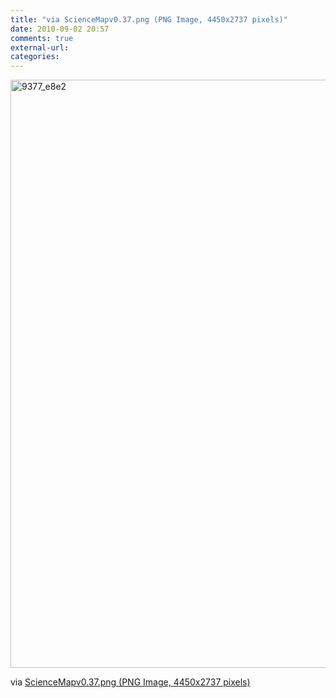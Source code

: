 ```yaml
---
title: "via ScienceMapv0.37.png (PNG Image, 4450x2737 pixels)"
date: 2010-09-02 20:57
comments: true
external-url:
categories:
---
```

[<img src="http://1.asset.soup.io/asset/1054/9377_e8e2.png" width="1530" height="941" alt="9377_e8e2" />][1]

via [ScienceMapv0.37.png (PNG Image, 4450x2737 pixels)][2]

  [1]: http://www.crispian.net/ScienceMapv0.37.png
  [2]: http://www.crispian.net/ScienceMapv0.37.png
